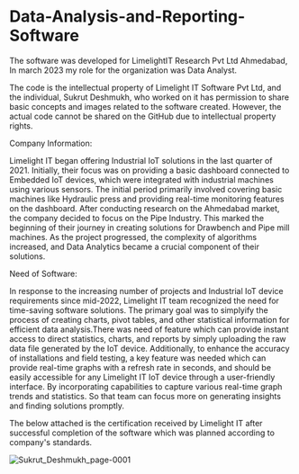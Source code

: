 # Data-Analysis-and-Reporting-Software

The software was developed for LimelightIT Research Pvt Ltd Ahmedabad, In march 2023 my role for the organization was Data Analyst.

The code is the intellectual property of Limelight IT Software Pvt Ltd, and the individual, Sukrut Deshmukh, who worked on it has permission to share basic concepts and images related to the software created. However, the actual code cannot be shared on the GitHub due to intellectual property rights.

Company Information:

Limelight IT began offering Industrial IoT solutions in the last quarter of 2021. Initially, their focus was on providing a basic dashboard connected to Embedded IoT devices, which were integrated with industrial machines using various sensors. The initial period primarily involved covering basic machines like Hydraulic press and providing real-time monitoring features on the dashboard. After conducting research on the Ahmedabad market, the company decided to focus on the Pipe Industry. This marked the beginning of their journey in creating solutions for Drawbench and Pipe mill machines. As the project progressed, the complexity of algorithms increased, and Data Analytics became a crucial component of their solutions.

Need of Software:

In response to the increasing number of projects and Industrial IoT device requirements since mid-2022, Limelight IT team recognized the need for time-saving software solutions. The primary goal was to simplyify the process of creating charts, pivot tables, and other statistical information for efficient data analysis.There was need of feature which can provide instant access to direct statistics, charts, and reports by simply uploading the raw data file generated by the IoT device. Additionally, to enhance the accuracy of installations and field testing, a key feature was needed which can provide real-time graphs with a refresh rate in seconds, and should be easily accessible for any Limelight IT IoT device through a user-friendly interface.  By incorporating capabilities to capture various real-time graph trends and statistics. So that team can focus more on generating insights and finding solutions promptly.



The below attached is the certification received by Limelight IT after successful completion of the software which was planned according to company's standards.

![Sukrut_Deshmukh_page-0001](https://github.com/SukrutDeshmukh/Data-Analysis-and-Reporting-Software/assets/127339353/e45ddb81-8a66-4fc9-a3b1-253c084306e8)
